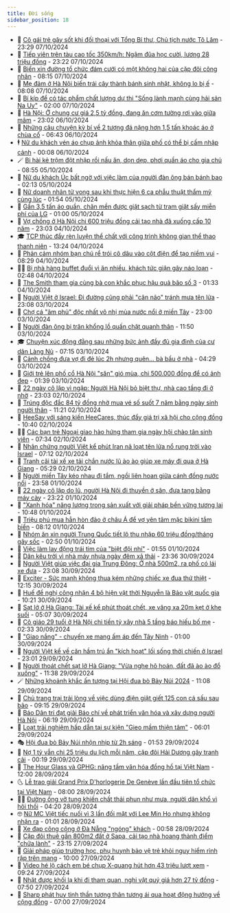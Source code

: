 ```yaml
---
title: Đời sống
sidebar_position: 18
---
```


<!-- dantri-doi-song:START -->
- 🥳 [Cô gái trẻ gây sốt khi đối thoại với Tổng Bí thư, Chủ tịch nước Tô Lâm](https://dantri.com.vn/doi-song/co-gai-tre-gay-sot-khi-doi-thoai-voi-tong-bi-thu-chu-tich-nuoc-to-lam-20241007215044315.htm) - 23:29 07/10/2024
- 🌁 [Tiếp viên trên tàu cao tốc 350km/h: Ngậm đũa học cười, lương 28 triệu đồng](https://dantri.com.vn/doi-song/tiep-vien-tren-tau-cao-toc-350kmh-ngam-dua-hoc-cuoi-luong-28-trieu-dong-20241007151426130.htm) - 23:22 07/10/2024
- 👀 [Biển xin đường tổ chức đám cưới có một không hai của cặp đôi công nhân](https://dantri.com.vn/doi-song/bien-xin-duong-to-chuc-dam-cuoi-co-mot-khong-hai-cua-cap-doi-cong-nhan-20241007144433268.htm) - 08:15 07/10/2024
- 🐻 [Mẹ đảm ở Hà Nội biến trái cây thành bánh sinh nhật, không lo bị ế](https://dantri.com.vn/doi-song/me-dam-o-ha-noi-bien-trai-cay-thanh-banh-sinh-nhat-khong-lo-bi-e-20241007120959762.htm) - 08:08 07/10/2024
- 🦅 [Bí kíp để có tác phẩm chất lượng dự thi &quot;Sống lành mạnh cùng hải sản Na Uy&quot;](https://dantri.com.vn/doi-song/bi-kip-de-co-tac-pham-chat-luong-du-thi-song-lanh-manh-cung-hai-san-na-uy-20241004172741169.htm) - 02:00 07/10/2024
- 🦩 [Hà Nội: Ở chung cư giá 2,5 tỷ đồng, đang ăn cơm tường rơi vào giữa mâm](https://dantri.com.vn/doi-song/ha-noi-o-chung-cu-gia-25-ty-dong-dang-an-com-tuong-roi-vao-giua-mam-20241004011905583.htm) - 23:02 06/10/2024
- 🦏 [Những câu chuyện kỳ bí về 2 tượng đá nặng hơn 1,5 tấn khoác áo ở chùa cổ](https://dantri.com.vn/doi-song/nhung-cau-chuyen-ky-bi-ve-2-tuong-da-nang-hon-15-tan-khoac-ao-o-chua-co-20241004133656627.htm) - 06:43 06/10/2024
- 🕴 [Nữ du khách vén áo chụp ảnh khỏa thân giữa phố có thể bị cấm nhập cảnh](https://dantri.com.vn/doi-song/nu-du-khach-ven-ao-chup-anh-khoa-than-giua-pho-co-the-bi-cam-nhap-canh-20241005141018215.htm) - 00:08 06/10/2024
- 🪄 [Bi hài kẻ trộm đột nhập rồi nấu ăn, dọn dẹp, phơi quần áo cho gia chủ](https://dantri.com.vn/doi-song/bi-hai-ke-trom-dot-nhap-roi-nau-an-don-dep-phoi-quan-ao-cho-gia-chu-20241005104519448.htm) - 08:55 05/10/2024
- 🚦 [Nữ du khách Úc bất ngờ với việc làm của người đàn ông bán bánh bao](https://dantri.com.vn/doi-song/nu-du-khach-uc-bat-ngo-voi-viec-lam-cua-nguoi-dan-ong-ban-banh-bao-20241005075841531.htm) - 02:13 05/10/2024
- 🤔 [Nữ doanh nhân tử vong sau khi thực hiện 6 ca phẫu thuật thẩm mỹ cùng lúc](https://dantri.com.vn/doi-song/nu-doanh-nhan-tu-vong-sau-khi-thuc-hien-6-ca-phau-thuat-tham-my-cung-luc-20241005065827711.htm) - 01:54 05/10/2024
- 🚦 [Gần 3,5 tấn áo quần, chăn mền được giặt sạch từ trạm giặt sấy miễn phí của LG](https://dantri.com.vn/doi-song/gan-35-tan-ao-quan-chan-men-duoc-giat-sach-tu-tram-giat-say-mien-phi-cua-lg-20241004172858776.htm) - 01:00 05/10/2024
- 🐎 [Vợ chồng ở Hà Nội chi 600 triệu đồng cải tạo nhà đã xuống cấp 10 năm](https://dantri.com.vn/doi-song/vo-chong-o-ha-noi-chi-600-trieu-dong-cai-tao-nha-da-xuong-cap-10-nam-20241004142400967.htm) - 23:03 04/10/2024
- 🎓 [TCP thúc đẩy rèn luyện thể chất với công trình không gian thể thao thanh niên](https://dantri.com.vn/doi-song/tcp-thuc-day-ren-luyen-the-chat-voi-cong-trinh-khong-gian-the-thao-thanh-nien-20241004195748177.htm) - 13:24 04/10/2024
- 🐘 [Phản cảm nhóm bạn chú rể trói cô dâu vào cột điện để tạo niềm vui](https://dantri.com.vn/doi-song/phan-cam-nhom-ban-chu-re-troi-co-dau-vao-cot-dien-de-tao-niem-vui-20241004151656101.htm) - 08:29 04/10/2024
- 🧑‍🏫 [Bị nhà hàng buffet đuổi vì ăn nhiều, khách tức giận gây náo loạn](https://dantri.com.vn/doi-song/bi-nha-hang-buffet-duoi-vi-an-nhieu-khach-tuc-gian-gay-nao-loan-20241003151631964.htm) - 02:48 04/10/2024
- 🦒 [The Smith tham gia cùng bà con khắc phục hậu quả bão số 3](https://dantri.com.vn/doi-song/the-smith-tham-gia-cung-ba-con-khac-phuc-hau-qua-bao-so-3-20241004082843874.htm) - 01:33 04/10/2024
- 🧰 [Người Việt ở Israel: Đi đường cũng phải &quot;cân não&quot; tránh mưa tên lửa](https://dantri.com.vn/doi-song/nguoi-viet-o-israel-di-duong-cung-phai-can-nao-tranh-mua-ten-lua-20241002164832541.htm) - 23:08 03/10/2024
- 🧐 [Chợ cá &quot;âm phủ&quot; độc nhất vô nhị mùa nước nổi ở miền Tây](https://dantri.com.vn/doi-song/cho-ca-am-phu-doc-nhat-vo-nhi-mua-nuoc-noi-o-mien-tay-20241003010213695.htm) - 23:00 03/10/2024
- 🌮 [Người đàn ông bị trăn khổng lồ quấn chặt quanh thân](https://dantri.com.vn/doi-song/nguoi-dan-ong-bi-tran-khong-lo-quan-chat-quanh-than-20241003120338428.htm) - 11:50 03/10/2024
- 🎓 [Chuyện xúc động đằng sau những bức ảnh đầy đủ gia đình của cư dân Làng Nủ](https://dantri.com.vn/doi-song/chuyen-xuc-dong-dang-sau-nhung-buc-anh-day-du-gia-dinh-cua-cu-dan-lang-nu-20241003133112870.htm) - 07:15 03/10/2024
- 🚀 [Cảnh chồng đưa vợ đi đẻ lúc 2h nhưng quên... bà bầu ở nhà](https://dantri.com.vn/doi-song/canh-chong-dua-vo-di-de-luc-2h-nhung-quen-ba-bau-o-nha-20241003112021777.htm) - 04:29 03/10/2024
- 🤖 [Giới trẻ lên phố cổ Hà Nội &quot;săn&quot; gió mùa, chi 500.000 đồng để có ảnh đẹp](https://dantri.com.vn/doi-song/gioi-tre-len-pho-co-ha-noi-san-gio-mua-chi-500000-dong-de-co-anh-dep-20240927102143628.htm) - 01:39 03/10/2024
- 🤩 [22 ngày cô lập vì ngập: Người Hà Nội bỏ biệt thự, nhà cao tầng đi ở nhờ](https://dantri.com.vn/doi-song/22-ngay-co-lap-vi-ngap-nguoi-ha-noi-bo-biet-thu-nha-cao-tang-di-o-nho-20241002192016398.htm) - 23:03 02/10/2024
- 👹 [Trúng độc đắc 84 tỷ đồng nhờ mua vé số suốt 7 năm bằng ngày sinh người thân](https://dantri.com.vn/doi-song/trung-doc-dac-84-ty-dong-nho-mua-ve-so-suot-7-nam-bang-ngay-sinh-nguoi-than-20241002121101064.htm) - 11:21 02/10/2024
- 🦩 [HeeSay với sáng kiến HeeCares, thúc đẩy giá trị xã hội cho cộng đồng](https://dantri.com.vn/doi-song/heesay-voi-sang-kien-heecares-thuc-day-gia-tri-xa-hoi-cho-cong-dong-20241002165534205.htm) - 10:40 02/10/2024
- 🧑‍🏫 [Các bạn trẻ Ngoại giao hào hứng tham gia ngày hội chào tân sinh viên](https://dantri.com.vn/doi-song/cac-ban-tre-ngoai-giao-hao-hung-tham-gia-ngay-hoi-chao-tan-sinh-vien-20241002022002992.htm) - 07:34 02/10/2024
- 🌈 [Nhân chứng người Việt kể phút Iran nã loạt tên lửa nổ rung trời vào Israel](https://dantri.com.vn/doi-song/nhan-chung-nguoi-viet-ke-phut-iran-na-loat-ten-lua-no-rung-troi-vao-israel-20241002133314441.htm) - 07:12 02/10/2024
- 💃 [Tranh cãi tài xế xe tải chắn nước lũ ào ào giúp xe máy đi qua ở Hà Giang](https://dantri.com.vn/doi-song/tranh-cai-tai-xe-xe-tai-chan-nuoc-lu-ao-ao-giup-xe-may-di-qua-o-ha-giang-20241002105833815.htm) - 05:29 02/10/2024
- 💂 [Người miền Tây kéo nhau đi tắm, ngồi liên hoan giữa cánh đồng nước nổi](https://dantri.com.vn/doi-song/nguoi-mien-tay-keo-nhau-di-tam-ngoi-lien-hoan-giua-canh-dong-nuoc-noi-20241002001646760.htm) - 23:58 01/10/2024
- 🦏 [22 ngày cô lập do lũ, người Hà Nội đi thuyền ở sân, đưa tang bằng máy cày](https://dantri.com.vn/doi-song/22-ngay-co-lap-do-lu-nguoi-ha-noi-di-thuyen-o-san-dua-tang-bang-may-cay-20241002010038855.htm) - 23:22 01/10/2024
- 🤡 [&quot;Xanh hóa&quot; năng lượng trong sản xuất với giải pháp bền vững tương lai](https://dantri.com.vn/doi-song/xanh-hoa-nang-luong-trong-san-xuat-voi-giai-phap-ben-vung-tuong-lai-20241001174841107.htm) - 10:48 01/10/2024
- 🫶 [Triệu phú mua hẳn hòn đảo ở châu Á để vợ yên tâm mặc bikini tắm biển](https://dantri.com.vn/doi-song/trieu-phu-mua-han-hon-dao-o-chau-a-de-vo-yen-tam-mac-bikini-tam-bien-20241001131244300.htm) - 08:12 01/10/2024
- 💪 [Nhóm ăn xin người Trung Quốc tiết lộ thu nhập 60 triệu đồng/tháng gây sốc](https://dantri.com.vn/doi-song/nhom-an-xin-nguoi-trung-quoc-tiet-lo-thu-nhap-60-trieu-dongthang-gay-soc-20241001094016217.htm) - 02:50 01/10/2024
- 🦅 [Việc làm lay động trái tim của &quot;biệt đội nhí&quot;](https://dantri.com.vn/doi-song/viec-lam-lay-dong-trai-tim-cua-biet-doi-nhi-20240930155218901.htm) - 01:55 01/10/2024
- 🧠 [Dân kêu trời vì nhà máy nhựa ngày đêm xả thải](https://dantri.com.vn/xa-hoi/dan-keu-troi-vi-nha-may-nhua-ngay-dem-xa-thai-20240920141727594.htm) - 23:36 30/09/2024
- 🦅 [Người Việt giúp việc đại gia Trung Đông: Ở nhà 500m2, ra phố có lái xe đưa](https://dantri.com.vn/doi-song/nguoi-viet-giup-viec-dai-gia-trung-dong-o-nha-500m2-ra-pho-co-lai-xe-dua-20240927164211798.htm) - 23:08 30/09/2024
- 💪 [Exciter - Sức mạnh không thua kém những chiếc xe đua thứ thiệt](https://dantri.com.vn/doi-song/exciter-suc-manh-khong-thua-kem-nhung-chiec-xe-dua-thu-thiet-20240930185010055.htm) - 12:15 30/09/2024
- 🧐 [Huế đề nghị công nhận 4 bộ hiện vật thời Nguyễn là Bảo vật quốc gia](https://dantri.com.vn/doi-song/hue-de-nghi-cong-nhan-4-bo-hien-vat-thoi-nguyen-la-bao-vat-quoc-gia-20240930111701139.htm) - 10:21 30/09/2024
- 👀 [Sạt lở ở Hà Giang: Tài xế kể phút thoát chết, xe văng xa 20m kẹt ở khe suối](https://dantri.com.vn/doi-song/sat-lo-o-ha-giang-tai-xe-ke-phut-thoat-chet-xe-vang-xa-20m-ket-o-khe-suoi-20240930114249918.htm) - 05:07 30/09/2024
- 🎉 [Cô giáo 29 tuổi ở Hà Nội chi tiền tỷ xây nhà 5 tầng báo hiếu bố mẹ](https://dantri.com.vn/doi-song/co-giao-29-tuoi-o-ha-noi-chi-tien-ty-xay-nha-5-tang-bao-hieu-bo-me-20240929225854300.htm) - 02:33 30/09/2024
- 💂 [&quot;Giao nắng&quot; - chuyến xe mang ấm áp đến Tây Ninh](https://dantri.com.vn/doi-song/giao-nang-chuyen-xe-mang-am-ap-den-tay-ninh-20240929160325603.htm) - 01:00 30/09/2024
- 🚀 [Người Việt kể về căn hầm trú ẩn &quot;kích hoạt&quot; lối sống thời chiến ở Israel](https://dantri.com.vn/doi-song/nguoi-viet-ke-ve-can-ham-tru-an-kich-hoat-loi-song-thoi-chien-o-israel-20240929180324151.htm) - 23:01 29/09/2024
- 👹 [Người thoát chết sạt lở Hà Giang: &quot;Vừa nghe hô hoán, đất đã ào ào đổ xuống&quot;](https://dantri.com.vn/doi-song/nguoi-thoat-chet-sat-lo-ha-giang-vua-nghe-ho-hoan-dat-da-ao-ao-do-xuong-20240929160019306.htm) - 11:38 29/09/2024
- 🪄 [Những khoảnh khắc ấn tượng tại Hội đua bò Bảy Núi 2024](https://dantri.com.vn/doi-song/nhung-khoanh-khac-an-tuong-tai-hoi-dua-bo-bay-nui-2024-20240929172026323.htm) - 11:08 29/09/2024
- 🌁 [Chủ trang trại trải lòng về việc dùng điện giật giết 125 con cá sấu sau bão](https://dantri.com.vn/doi-song/chu-trang-trai-trai-long-ve-viec-dung-dien-giat-giet-125-con-ca-sau-sau-bao-20240929151815164.htm) - 09:15 29/09/2024
- 🌋 [Báo Dân trí đạt giải Báo chí về phát triển văn hóa và xây dựng người Hà Nội](https://dantri.com.vn/doi-song/bao-dan-tri-dat-giai-bao-chi-ve-phat-trien-van-hoa-va-xay-dung-nguoi-ha-noi-20240929125305516.htm) - 06:19 29/09/2024
- 🦆 [Loạt trải nghiệm hấp dẫn tại sự kiện &quot;Gieo mầm thiện tâm&quot;](https://dantri.com.vn/doi-song/loat-trai-nghiem-hap-dan-tai-su-kien-gieo-mam-thien-tam-20240929121904093.htm) - 06:01 29/09/2024
- 🎭 [Hội đua bò Bảy Núi nhộn nhịp từ 2h sáng](https://dantri.com.vn/doi-song/hoi-dua-bo-bay-nui-nhon-nhip-tu-2h-sang-20240929081321319.htm) - 01:53 29/09/2024
- 🤡 [Nợ 1 tỷ vẫn chi 25 triệu du lịch mỗi năm, cặp đôi Hải Dương gây tranh cãi](https://dantri.com.vn/doi-song/no-1-ty-van-chi-25-trieu-du-lich-moi-nam-cap-doi-hai-duong-gay-tranh-cai-20240928114232893.htm) - 00:19 29/09/2024
- 🦩 [The Hour Glass và GPHG: nâng tầm văn hóa đồng hồ tại Việt Nam](https://dantri.com.vn/doi-song/the-hour-glass-va-gphg-nang-tam-van-hoa-dong-ho-tai-viet-nam-20240928122521314.htm) - 12:00 28/09/2024
- 🌜 [Lễ trao giải Grand Prix D&#39;horlogerie De Genève lần đầu tiên tổ chức tại Việt Nam](https://dantri.com.vn/doi-song/le-trao-giai-grand-prix-dhorlogerie-de-geneve-lan-dau-tien-to-chuc-tai-viet-nam-20240928143222050.htm) - 08:00 28/09/2024
- 🧑‍🏫 [Đường ống vỡ tung khiến chất thải phun như mưa, người dân khổ vì hôi thối](https://dantri.com.vn/doi-song/duong-ong-vo-tung-khien-chat-thai-phun-nhu-mua-nguoi-dan-kho-vi-hoi-thoi-20240928105347848.htm) - 04:20 28/09/2024
- 🤓 [Nữ MC Việt tiếc nuối vì 3 lần đối mặt với Lee Min Ho nhưng không nhận ra](https://dantri.com.vn/doi-song/nu-mc-viet-tiec-nuoi-vi-3-lan-doi-mat-voi-lee-min-ho-nhung-khong-nhan-ra-20240927214948741.htm) - 01:01 28/09/2024
- 🤗 [Xe đạp công cộng ở Đà Nẵng &quot;ngóng&quot; khách](https://dantri.com.vn/doi-song/xe-dap-cong-cong-o-da-nang-ngong-khach-20240927191454286.htm) - 00:58 28/09/2024
- 🦒 [Cặp đôi thuê gần 800m2 đất ở Sapa, cải tạo nhà hoang thành điểm &quot;chữa lành&quot;](https://dantri.com.vn/doi-song/cap-doi-thue-gan-800m2-dat-o-sapa-cai-tao-nha-hoang-thanh-diem-chua-lanh-20240925144905832.htm) - 23:15 27/09/2024
- 💂 [Giải pháp giúp trường học, phụ huynh bảo vệ trẻ khỏi nguy hiểm rình rập trên mạng](https://dantri.com.vn/doi-song/giai-phap-giup-truong-hoc-phu-huynh-bao-ve-tre-khoi-nguy-hiem-rinh-rap-tren-mang-20240927162256971.htm) - 10:00 27/09/2024
- 🚀 [Video hé lộ cách em bé chụp X-quang hút hơn 43 triệu lượt xem](https://dantri.com.vn/doi-song/video-he-lo-cach-em-be-chup-x-quang-hut-hon-43-trieu-luot-xem-20240927160424244.htm) - 09:24 27/09/2024
- 🐲 [Nhặt được khối lạ khi đi tham quan, nghi vật quý giá hơn 27 tỷ đồng](https://dantri.com.vn/doi-song/nhat-duoc-khoi-la-khi-di-tham-quan-nghi-vat-quy-gia-hon-27-ty-dong-20240923190325149.htm) - 07:50 27/09/2024
- 🎡 [Sharp phát huy tinh thần tương thân tương ái qua hoạt động hướng về cộng đồng](https://dantri.com.vn/doi-song/sharp-phat-huy-tinh-than-tuong-than-tuong-ai-qua-hoat-dong-huong-ve-cong-dong-20240927122954962.htm) - 07:00 27/09/2024<!-- dantri-doi-song:END -->
